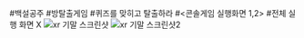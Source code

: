 #백설공주
#방탈출게임
#퀴즈를 맞히고 탈출하라
#<콘솔게임 실행화면 1,2>
#전체 실행 화면 X
![xr 기말 스크린샷](https://github.com/pnapnapna/xr_SnowWhite/assets/152584418/a0d38218-5ca7-4d8c-96f4-62726e3db5be)
![xr 기말 스크린샷2](https://github.com/pnapnapna/xr_SnowWhite/assets/152584418/f477b7b0-cf70-4ea1-9103-ec4ef69d44e2)
